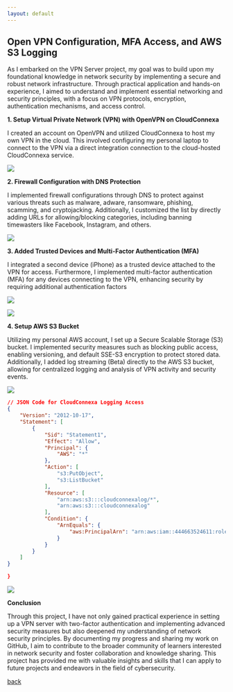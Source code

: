 ```yaml
---
layout: default
---
```


## Open VPN Configuration, MFA Access, and AWS S3 Logging

As I embarked on the VPN Server project, my goal was to build upon my foundational knowledge in network security by implementing a secure and robust network infrastructure. Through practical application and hands-on experience, I aimed to understand and implement essential networking and security principles, with a focus on VPN protocols, encryption, authentication mechanisms, and access control.

 
**1. Setup Virtual Private Network (VPN) with OpenVPN on CloudConnexa**

I created an account on OpenVPN and utilized CloudConnexa to host my own VPN in the cloud. This involved configuring my personal laptop to connect to the VPN via a direct integration connection to the cloud-hosted CloudConnexa service.

<a href="https://drive.google.com/drive-viewer/AKGpihYtI-ups8pjRC550xiDWHUbJOEn-NuVjMHjiDDLZRd5Z2ZFsO4xzp9jKmWDcyybhcFP5Hg8HQAHIdpSgO9p6W6qngnig3A4gA=s2560?source=screenshot.guru"> <img src="https://drive.google.com/drive-viewer/AKGpihYtI-ups8pjRC550xiDWHUbJOEn-NuVjMHjiDDLZRd5Z2ZFsO4xzp9jKmWDcyybhcFP5Hg8HQAHIdpSgO9p6W6qngnig3A4gA=s2560" /> </a>

**2. Firewall Configuration with DNS Protection**

I implemented firewall configurations through DNS to protect against various threats such as malware, adware, ransomware, phishing, scamming, and cryptojacking. Additionally, I customized the list by directly adding URLs for allowing/blocking categories, including banning timewasters like Facebook, Instagram, and others.

<a href="https://drive.google.com/drive-viewer/AKGpihaaD8K37D76BDWaNM2yIeNG2a0qmgVEnwOZP0QCEjP8jDZ68DngWMuCnDTowIyvaxXQRX_sLPOYVqnLtb15Isqk8sGp45UXoy8=s2560?source=screenshot.guru"> <img src="https://drive.google.com/drive-viewer/AKGpihaaD8K37D76BDWaNM2yIeNG2a0qmgVEnwOZP0QCEjP8jDZ68DngWMuCnDTowIyvaxXQRX_sLPOYVqnLtb15Isqk8sGp45UXoy8=s2560" /> </a>

**3. Added Trusted Devices and Multi-Factor Authentication (MFA)**

I integrated a second device (iPhone) as a trusted device attached to the VPN for access. Furthermore, I implemented multi-factor authentication (MFA) for any devices connecting to the VPN, enhancing security by requiring additional authentication factors

<a href="https://drive.google.com/drive-viewer/AKGpihZrCPYJUMm0O0MvJYrXiWeYuRHhb6UYjptrdq9M9-thwVQt5mEc-IaZNiFKiZu7JfWCCHoxjVCAkLXD-nBBMYFZR9Z-U_nVB-E=s1600-rw-v1?source=screenshot.guru"> <img src="https://drive.google.com/drive-viewer/AKGpihZrCPYJUMm0O0MvJYrXiWeYuRHhb6UYjptrdq9M9-thwVQt5mEc-IaZNiFKiZu7JfWCCHoxjVCAkLXD-nBBMYFZR9Z-U_nVB-E=s1600-rw-v1" /> </a>

<a href="https://drive.google.com/drive-viewer/AKGpihZlN04Ukp6lNecnJLE0fPKn1OMfBiccgIhdm8_Opc3r5qvWBfLk5Q6KGQxCW3rVdXAddcG-OdOEToaXXZ-dT_RPrgUAlUOIFQ=s1600-rw-v1?source=screenshot.guru"> <img src="https://drive.google.com/drive-viewer/AKGpihZlN04Ukp6lNecnJLE0fPKn1OMfBiccgIhdm8_Opc3r5qvWBfLk5Q6KGQxCW3rVdXAddcG-OdOEToaXXZ-dT_RPrgUAlUOIFQ=s1600-rw-v1" /> </a>


**4. Setup AWS S3 Bucket**

Utilizing my personal AWS account, I set up a Secure Scalable Storage (S3) bucket. I implemented security measures such as blocking public access, enabling versioning, and default SSE-S3 encryption to protect stored data. Additionally, I added log streaming (Beta) directly to the AWS S3 bucket, allowing for centralized logging and analysis of VPN activity and security events.

<a href="https://drive.google.com/drive-viewer/AKGpihbxh8ocPQKY-Ax5fnh4eXfbWd7mJcjVrNOfISWXPX_KhZmndrw8Cwi4BXi1ygXHtgBCV6AbCv_ZK3QjwxJkhA8LbII1wdAJng=s1600-rw-v1?source=screenshot.guru"> <img src="https://drive.google.com/drive-viewer/AKGpihbxh8ocPQKY-Ax5fnh4eXfbWd7mJcjVrNOfISWXPX_KhZmndrw8Cwi4BXi1ygXHtgBCV6AbCv_ZK3QjwxJkhA8LbII1wdAJng=s1600-rw-v1" /> </a>

```json
// JSON Code for CloudConnexa Logging Access
{
    "Version": "2012-10-17",
    "Statement": [
        {
            "Sid": "Statement1",
            "Effect": "Allow",
            "Principal": {
                "AWS": "*"
            },
            "Action": [
                "s3:PutObject",
                "s3:ListBucket"
            ],
            "Resource": [
                "arn:aws:s3:::cloudconnexalog/*",
                "arn:aws:s3:::cloudconnexalog"
            ],
            "Condition": {
                "ArnEquals": {
                    "aws:PrincipalArn": "arn:aws:iam::444663524611:role/connexa-log-streaming-role"
                }
            }
        }
    ]
}

}
```
<a href="https://drive.google.com/drive-viewer/AKGpihZH3rnX3kdmx0QNBXFjoU6seJO-HnBs5ROaF3rzQ_K9e9S86dL_ngGuzukOUHE8j3IW4oLgCjAylEajquap1DO5fdPajP4T02M=s1600-rw-v1?source=screenshot.guru"> <img src="https://drive.google.com/drive-viewer/AKGpihZH3rnX3kdmx0QNBXFjoU6seJO-HnBs5ROaF3rzQ_K9e9S86dL_ngGuzukOUHE8j3IW4oLgCjAylEajquap1DO5fdPajP4T02M=s1600-rw-v1" /> </a>



**Conclusion**

Through this project, I have not only gained practical experience in setting up a VPN server with two-factor authentication and implementing advanced security measures but also deepened my understanding of network security principles. By documenting my progress and sharing my work on GitHub, I aim to contribute to the broader community of learners interested in network security and foster collaboration and knowledge sharing. This project has provided me with valuable insights and skills that I can apply to future projects and endeavors in the field of cybersecurity.






[back](./)

